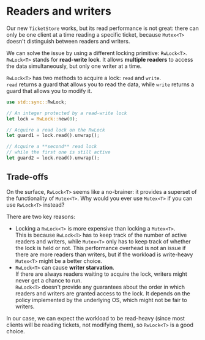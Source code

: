 # Readers and writers

Our new `TicketStore` works, but its read performance is not great: there can only be one client at a time
reading a specific ticket, because `Mutex<T>` doesn't distinguish between readers and writers.

We can solve the issue by using a different locking primitive: `RwLock<T>`.  
`RwLock<T>` stands for **read-write lock**. It allows **multiple readers** to access the data simultaneously, 
but only one writer at a time.  

`RwLock<T>` has two methods to acquire a lock: `read` and `write`.  
`read` returns a guard that allows you to read the data, while `write` returns a guard that allows you to modify it.

```rust
use std::sync::RwLock;

// An integer protected by a read-write lock
let lock = RwLock::new(0);

// Acquire a read lock on the RwLock
let guard1 = lock.read().unwrap();

// Acquire a **second** read lock
// while the first one is still active
let guard2 = lock.read().unwrap();
```

## Trade-offs

On the surface, `RwLock<T>` seems like a no-brainer: it provides a superset of the functionality of `Mutex<T>`. 
Why would you ever use `Mutex<T>` if you can use `RwLock<T>` instead?

There are two key reasons:

- Locking a `RwLock<T>` is more expensive than locking a `Mutex<T>`.  
  This is because `RwLock<T>` has to keep track of the number of active readers and writers, while `Mutex<T>` 
  only has to keep track of whether the lock is held or not.
  This performance overhead is not an issue if there are more readers than writers, but if the workload
  is write-heavy `Mutex<T>` might be a better choice. 
- `RwLock<T>` can cause **writer starvation**.  
  If there are always readers waiting to acquire the lock, writers might never get a chance to run.  
  `RwLock<T>` doesn't provide any guarantees about the order in which readers and writers are granted access to the lock.
  It depends on the policy implemented by the underlying OS, which might not be fair to writers.

In our case, we can expect the workload to be read-heavy (since most clients will be reading tickets, not modifying them),
so `RwLock<T>` is a good choice.